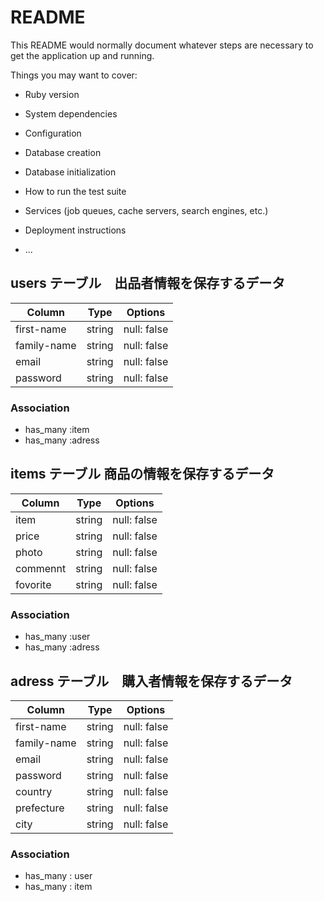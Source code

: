 # README

This README would normally document whatever steps are necessary to get the
application up and running.

Things you may want to cover:

* Ruby version

* System dependencies

* Configuration

* Database creation

* Database initialization

* How to run the test suite

* Services (job queues, cache servers, search engines, etc.)

* Deployment instructions

* ...


## users テーブル　出品者情報を保存するデータ

| Column     | Type   | Options     |
| --------   | ------ | ----------- |
| first-name | string | null: false |
| family-name| string | null: false |
| email      | string | null: false |
| password   | string | null: false |

### Association
- has_many :item
- has_many :adress

## items テーブル 商品の情報を保存するデータ

| Column   | Type   | Options     |
| ------   | ------ | ----------- |
| item     | string | null: false |
| price    | string | null: false |
| photo    | string | null: false |
| commennt | string | null: false |
| fovorite | string | null: false |

### Association
- has_many :user
- has_many :adress

## adress テーブル　購入者情報を保存するデータ

| Column     | Type   | Options     |
| --------   | ------ | ----------- |
| first-name | string | null: false |
| family-name| string | null: false |
| email      | string | null: false |
| password   | string | null: false |
| country    | string | null: false |
| prefecture | string | null: false |
| city       | string | null: false |

### Association
- has_many : user
- has_many : item